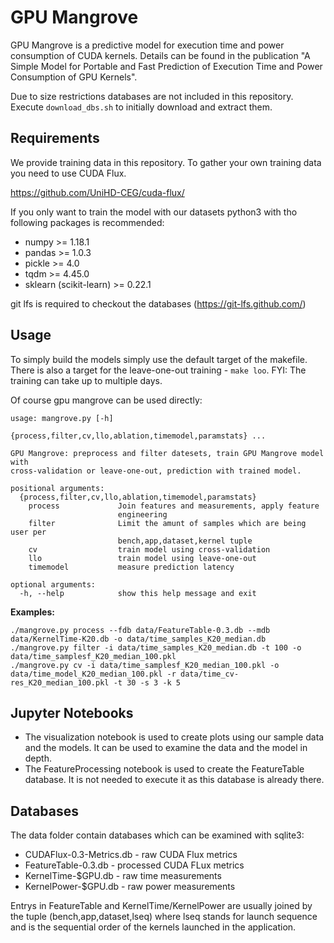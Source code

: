 # GPU Mangrove
GPU Mangrove is a predictive model for execution time and power consumption of CUDA kernels. Details can be found in the  publication "A Simple Model for Portable and Fast Prediction of Execution Time and Power Consumption of GPU Kernels".

Due to size restrictions databases are not included in this repository. Execute `download_dbs.sh` to initially download and extract them.

## Requirements

We provide training data in this repository. To gather your own training data you need to use CUDA Flux.

https://github.com/UniHD-CEG/cuda-flux/

If you only want to train the model with our datasets python3 with tho following packages is recommended:

* numpy >= 1.18.1
* pandas >= 1.0.3
* pickle >= 4.0
* tqdm >= 4.45.0
* sklearn (scikit-learn) >= 0.22.1

git lfs is required to checkout the databases (https://git-lfs.github.com/)

## Usage

To simply build the models simply use the default target of the makefile. 
There is also a target for the leave-one-out training - `make loo`. 
FYI: The training can take up to multiple days.

Of course gpu mangrove can be used directly:

```
usage: mangrove.py [-h]
                   {process,filter,cv,llo,ablation,timemodel,paramstats} ...

GPU Mangrove: preprocess and filter datesets, train GPU Mangrove model with
cross-validation or leave-one-out, prediction with trained model.

positional arguments:
  {process,filter,cv,llo,ablation,timemodel,paramstats}
    process             Join features and measurements, apply feature
                        engineering
    filter              Limit the amunt of samples which are being user per
                        bench,app,dataset,kernel tuple
    cv                  train model using cross-validation
    llo                 train model using leave-one-out
    timemodel           measure prediction latency

optional arguments:
  -h, --help            show this help message and exit
```

**Examples:**

```
./mangrove.py process --fdb data/FeatureTable-0.3.db --mdb data/KernelTime-K20.db -o data/time_samples_K20_median.db
./mangrove.py filter -i data/time_samples_K20_median.db -t 100 -o data/time_samplesf_K20_median_100.pkl
./mangrove.py cv -i data/time_samplesf_K20_median_100.pkl -o data/time_model_K20_median_100.pkl -r data/time_cv-res_K20_median_100.pkl -t 30 -s 3 -k 5
```

## Jupyter Notebooks

* The visualization notebook is used to create plots using our sample data and the models. It can be used to examine the data and the model in depth.
* The FeatureProcessing notebook is used to create the FeatureTable database. It is not needed to execute it as this database is already there.

## Databases

The data folder contain databases which can be examined with sqlite3:

* CUDAFlux-0.3-Metrics.db - raw CUDA Flux metrics
* FeatureTable-0.3.db - processed CUDA FLux metrics
* KernelTime-$GPU.db - raw time measurements
* KernelPower-$GPU.db - raw power measurements

Entrys in FeatureTable and KernelTime/KernelPower are usually joined by the tuple (bench,app,dataset,lseq) where lseq stands for launch sequence and is the sequential order of the kernels launched in the application.
